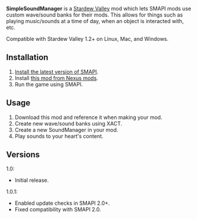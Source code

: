 **SimpleSoundManager** is a [Stardew Valley](http://stardewvalley.net/) mod which lets SMAPI mods
use custom wave/sound banks for their mods. This allows for things such as playing music/sounds at
a time of day, when an object is interacted with, etc.

Compatible with Stardew Valley 1.2+ on Linux, Mac, and Windows.

## Installation
1. [Install the latest version of SMAPI](https://github.com/Pathoschild/SMAPI/releases).
2. Install [this mod from Nexus mods](https://www.nexusmods.com/stardewvalley/mods/1410).
3. Run the game using SMAPI.

## Usage
1. Download this mod and reference it when making your mod.
2. Create new wave/sound banks using XACT.
3. Create a new SoundManager in your mod.
4. Play sounds to your heart's content.

## Versions
1.0:
* Initial release.

1.0.1:
* Enabled update checks in SMAPI 2.0+.
* Fixed compatibility with SMAPI 2.0.
